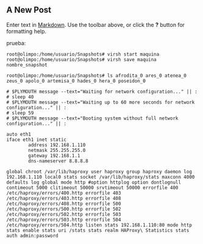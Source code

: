 ## A New Post

Enter text in [Markdown](http://daringfireball.net/projects/markdown/). Use the toolbar above, or click the **?** button for formatting help.

prueba:

`root@olimpo:/home/usuario/Snapshots# virsh start maquina  root@olimpo:/home/usuario/Snapshots# virsh save maquina nombre_snapshot`

`root@olimpo:/home/usuario/Snapshots# ls afrodita_0 ares_0 atenea_0 zeus_0 apolo_0 artemisa_0 hades_0 hera_0 poseidon_0`
~~~
# $PLYMOUTH message --text="Waiting for network configuration..." || :
# sleep 40
# $PLYMOUTH message --text="Waiting up to 60 more seconds for network configuration..." || :
# sleep 59
# $PLYMOUTH message --text="Booting system without full network configuration..." || :
~~~
~~~
auto eth1
iface eth1 inet static 
		address 192.168.1.110 
		netmask 255.255.255.0 
		gateway 192.168.1.1 
		dns-nameserver 8.8.8.8
~~~
~~~
global chroot /var/lib/haproxy user haproxy group haproxy daemon log 192.168.1.110 local0 stats socket /var/lib/haproxy/stats maxconn 4000 defaults log global mode http #option httplog option dontlognull contimeout 5000 clitimeout 50000 srvtimeout 50000 errorfile 400 /etc/haproxy/errors/400.http errorfile 403 /etc/haproxy/errors/403.http errorfile 408 /etc/haproxy/errors/408.http errorfile 500 /etc/haproxy/errors/500.http errorfile 502 /etc/haproxy/errors/502.http errorfile 503 /etc/haproxy/errors/503.http errorfile 504 /etc/haproxy/errors/504.http listen stats 192.168.1.110:80 mode http stats enable stats uri /stats stats realm HAProxy\ Statistics stats auth admin:password
~~~
